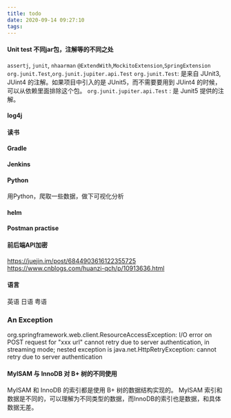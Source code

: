 ```yaml
---
title: todo
date: 2020-09-14 09:27:10
tags:
---
```


#### Unit test 不同jar包，注解等的不同之处
`assertj`, `junit`, `nhaarman`
`@ExtendWith`,`MockitoExtension`,`SpringExtension`
`org.junit.Test`,`org.junit.jupiter.api.Test`
`org.junit.Test`: 是来自 JUnit3, JUint4 的注解。如果项目中引入的是 JUnit5，而不需要要用到 JUint4 的时候，可以从依赖里面排除这个包。
`org.junit.jupiter.api.Test` : 是 Junit5 提供的注解。

#### log4j

#### 读书

#### Gradle

#### Jenkins

#### Python
用Python，爬取一些数据，做下可视化分析

#### helm

#### Postman practise

#### 前后端API加密
https://juejin.im/post/6844903616122355725
https://www.cnblogs.com/huanzi-qch/p/10913636.html

#### 语言
英语
日语
粤语

### An Exception
org.springframework.web.client.ResourceAccessException: I/O error on POST request for "xxx url" cannot retry due to server authentication, in streaming mode; nested exception is java.net.HttpRetryException: cannot retry due to server authentication



#### MyISAM 与 InnoDB 对 B+ 树的不同使用
MyISAM 和 InnoDB 的索引都是使用 B+ 树的数据结构实现的。
MyISAM 索引和数据是不同的，可以理解为不同类型的数据，而InnoDB的索引也是数据，和具体数据无差。